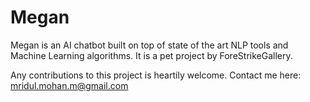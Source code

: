 # Megan

Megan is an AI chatbot built on top of state of the art NLP tools
and Machine Learning algorithms. It is a pet project by ForeStrikeGallery.

Any contributions to this project is heartily welcome. 
Contact me here: mridul.mohan.m@gmail.com
